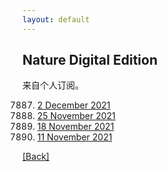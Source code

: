 ```yaml
---
layout: default
---
```


## Nature Digital Edition

来自个人订阅。

7887. [2 December 2021](<https://www.readcube.com/nde/eyJhbGciOiJFUzI1NiJ9.eyJkb2kiOiIxMC4xMDM4L25kZS8wMDI4MDgzNi8yMDIxLzYwMC83ODg3In0.gUagGJIn0CPdiYR_CFAUscGv6hCA0jo8tTbDh7XcO8TOuN8StOa4y8zmr2_BVmM0cxe8T316MLlqd-qIpEvXdg>)
7886. [25 November 2021](<https://www.readcube.com/nde/eyJhbGciOiJFUzI1NiJ9.eyJkb2kiOiIxMC4xMDM4L25kZS8wMDI4MDgzNi8yMDIxLzU5OS83ODg2In0.-RNUgiPiNUif4YwbArqhDz4hZpwP24CsCenXXbjBxwE6jCN7DA2DL3DNKYVbEcSWJTHfc6YU9hBTEh_Cerda7A>)
7885. [18 November 2021](<https://www.readcube.com/nde/eyJhbGciOiJFUzI1NiJ9.eyJkb2kiOiIxMC4xMDM4L25kZS8wMDI4MDgzNi8yMDIxLzU5OS83ODg1In0.g8Q9yQTpRxX5i8b0-JfcBxDYfMIDvUckwbjMtJ_5Z9wrTKNG2ogfnqQIRj1WG4-PlZPF8a--P14gjul7ifwPDA>)
7884. [11 November 2021](<https://www.cambeywest.com/openclick/?M=NAT202111121008&t=c&p=NAT&a=00488408&s=EN2145DIG&c=link1-header&e=xnmao@alu.suda.edu.cn&l=https://rdcu.be/cA82V>)

[[Back]](../)
